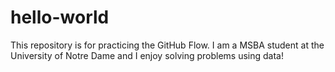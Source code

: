 # hello-world
This repository is for practicing the GitHub Flow.
I am a MSBA student at the University of Notre Dame and I enjoy solving problems using data! 
